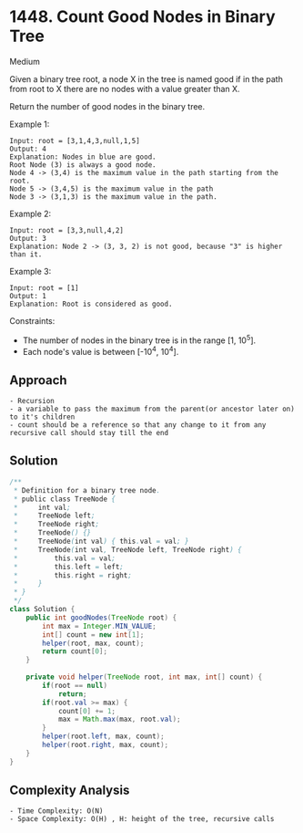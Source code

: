 # 1448. Count Good Nodes in Binary Tree
Medium


Given a binary tree root, a node X in the tree is named good if in the path from root to X there are no nodes with a value greater than X.

Return the number of good nodes in the binary tree.

 

Example 1:
```
Input: root = [3,1,4,3,null,1,5]
Output: 4
Explanation: Nodes in blue are good.
Root Node (3) is always a good node.
Node 4 -> (3,4) is the maximum value in the path starting from the root.
Node 5 -> (3,4,5) is the maximum value in the path
Node 3 -> (3,1,3) is the maximum value in the path.
```
Example 2:
```
Input: root = [3,3,null,4,2]
Output: 3
Explanation: Node 2 -> (3, 3, 2) is not good, because "3" is higher than it.
```
Example 3:
```
Input: root = [1]
Output: 1
Explanation: Root is considered as good.
 ```

Constraints:

- The number of nodes in the binary tree is in the range [1, 10<sup>5</sup>].
- Each node's value is between [-10<sup>4</sup>, 10<sup>4</sup>].

## Approach
```
- Recursion
- a variable to pass the maximum from the parent(or ancestor later on) to it's children
- count should be a reference so that any change to it from any recursive call should stay till the end
```
## Solution
```java
/**
 * Definition for a binary tree node.
 * public class TreeNode {
 *     int val;
 *     TreeNode left;
 *     TreeNode right;
 *     TreeNode() {}
 *     TreeNode(int val) { this.val = val; }
 *     TreeNode(int val, TreeNode left, TreeNode right) {
 *         this.val = val;
 *         this.left = left;
 *         this.right = right;
 *     }
 * }
 */
class Solution {
    public int goodNodes(TreeNode root) {
        int max = Integer.MIN_VALUE;
        int[] count = new int[1];
        helper(root, max, count);
        return count[0];
    }
    
    private void helper(TreeNode root, int max, int[] count) {
        if(root == null)
            return;
        if(root.val >= max) {
            count[0] += 1;
            max = Math.max(max, root.val);
        }
        helper(root.left, max, count);
        helper(root.right, max, count);
    }
}
```
## Complexity Analysis
```
- Time Complexity: O(N)
- Space Complexity: O(H) , H: height of the tree, recursive calls
```
